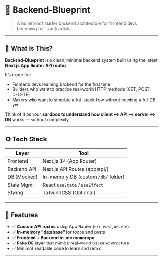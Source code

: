 # 🧠 Backend-Blueprint

> A bulletproof starter backend architecture for frontend devs becoming full-stack artists.

---

## 🎯 What Is This?

**Backend-Blueprint** is a clean, minimal backend system built using the latest **Next.js App Router API routes**.

It’s made for:
- Frontend devs learning backend for the first time
- Builders who want to practice real-world HTTP methods (GET, POST, DELETE)
- Makers who want to simulate a full-stack flow without needing a full DB yet

Think of it as your **sandbox to understand how client ↔ API ↔ server ↔ DB** works — without complexity.

---

## ⚙️ Tech Stack

| Layer        | Tool           |
|--------------|----------------|
| Frontend     | Next.js 14 (App Router) |
| Backend API  | Next.js API Routes (app/api/) |
| DB (Mocked)  | In-memory DB (custom `/db/` folder) |
| State Mgmt   | React `useState` / `useEffect` |
| Styling      | TailwindCSS (Optional) |

---

## 🧩 Features

- ✅ **Custom API routes** using App Router (`GET`, `POST`, `DELETE`)
- ✅ **In-memory "database"** for todos and posts
- ✅ **Frontend + Backend in one monorepo**
- ✅ **Fake DB layer** that mimics real-world backend structure
- ✅ Minimal, readable code to learn and remix

---

